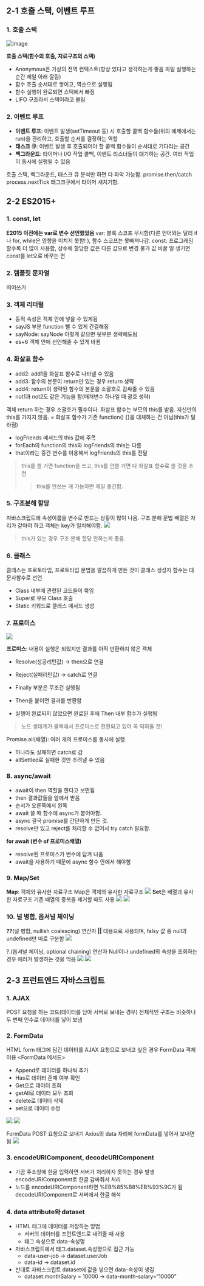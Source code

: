 ## 2-1 호출 스택, 이벤트 루프
### 1. 호출 스택

![image](https://github.com/j1m1n-ha/2024-1-Node.js-Study/assets/163178666/0e55c113-8be3-47c5-94b1-54af21fef6f1)

**호출 스택(함수의 호출, 자료구조의 스택)**
- Anonymous은 가상의 전역 컨텍스트(항상 있다고 생각하는게 좋음 파일 실행하는 순간 제일 아래 깔림)
- 함수 호출 순서대로 쌓이고, 역순으로 실행됨
- 함수 실행이 완료되면 스택에서 빠짐
- LIFO 구조라서 스택이라고 불림

### 2. 이벤트 루프
- **이벤트 루프**: 이벤트 발생(setTimeout 등) 시 호출할 콜백 함수들(위의 예제에서는 run)을 관리하고, 호출할 순서를 결정하는 역할
- **태스크 큐**: 이벤트 발생 후 호출되어야 할 콜백 함수들이 순서대로 기다리는 공간
- **백그라운드**: 타이머나 I/O 작업 콜백, 이벤트 리스너들이 대기하는 공간. 여러 작업이 동시에 실행될 수 있음

호출 스택, 백그라운드, 태스크 큐 분석만 하면 다 파악 가능함.
promise.then/catch process.nextTick 태그크큐에서 타이머 새치기함.

## 2-2 ES2015+
### 1. const, let
**E2015 이전에는 var로 변수 선언했었음**
var: 블록 스코프 무시함(다른 언어와는 달리 if나 for, while은 영향을 미치지 못함!
), 함수 스코프는 못빠져나감.
const: 프로그래밍할수록 더 많이 사용함, 상수에 할당한 값은 다른 값으로 변경 불가 값 바꿀 일 생기면 const를 let으로 바꾸는 편
### 2. 템플릿 문자열
띄어쓰기 

### 3. 객체 리터럴
- 동적 속성은 객체 안에 넣을 수 있게됨 
- sayJS 부분 function 뺄 수 있게 간결해짐
- sayNode: sayNode 이렇게 같으면 뒷부분 생략해도됨
- es+6 객체 안에 선언해줄 수 있게 바뀜
### 4. 화살표 함수
- add2: add1을 화살표 함수로 나타낼 수 있음
- add3: 함수의 본문이 return만 있는 경우 return 생략
- add4: return이 생략된 함수의 본문을 소괄호로 감싸줄 수 있음
- not1과 not2도 같은 기능을 함(매개변수 하나일 때 괄호 생략)

객체 return 하는 경우 소괄호가 필수이다.
화살표 함수는 부모의 this를 받음. 자신만의 this를 가지지 않음.
= 화살표 함수가 기존 function() {}을 대체하는 건 아님(this가 달라짐)
- logFriends 메서드의 this 값에 주목
- forEach의 function의 this와 logFriends의 this는 다름
- that이라는 중간 변수를 이용해서 logFriends의 this를 전달

> this를 쓸 거면 function을 쓰고, this를 안쓸 거면 다 화살표 함수로 쓸 것을 추천
>> this를 안쓰는 게 가능하면 제일 좋긴함.

### 5. 구조분해 할당
자바스크립트에 속성이름을 변수로 만드는 상황이 많이 나옴.
구조 분해 문법
배열은 자리가 같아야 하고 객체는 key가 일치해야함. 
![](https://velog.velcdn.com/images/tracygkwlals/post/597c396f-68ac-4a34-8c68-90b91a8908b8/image.png)
> this가 있는 경우 구조 분해 할당 안하는게 좋음.

### 6. 클래스
클래스는 프로토타입, 프로토타입 문법을 깔끔하게 만든 것이 클래스
생성자 함수는 대문자함수로 선언
- Class 내부에 관련된 코드들이 묶임
- Super로 부모 Class 호출
- Static 키워드로 클래스 메서드 생성

### 7. 프로미스
![](https://velog.velcdn.com/images/tracygkwlals/post/4457809e-59d8-4bca-9704-83cd4e77e77d/image.png)

**프로미스**: 내용이 실행은 되었지만 결과를 아직 반환하지 않은 객체
- Resolve(성공리턴값) -> then으로 연결
- Reject(실패리턴값) -> catch로 연결
- Finally 부분은 무조건 실행됨

- Then을 붙이면 결과를 반환함
- 실행이 완료되지 않았으면 완료된 후에 Then 내부 함수가 실행됨
> 노드 생태계가 콜백에서 프로미스로 전환되고 있어 꼭 익혀둘 것!

Promise.all(배열): 여러 개의 프로미스를 동시에 실행
- 하나라도 실패하면 catch로 감
- allSettled로 실패한 것만 추려낼 수 있음

### 8. async/await
- await이 then 역할을 한다고 보면됨
- then 결과값들을 앞에서 받음
- 순서가 오른쪽에서 왼쪽
- await 쓸 때 함수에 async가 붙어야함.
- async 결국 promise를 간단하게 만든 것.
- resolve만 있고 reject를 처리할 수 없어서 try catch 필요함.

**for await (변수 of 프로미스배열)** 
- resolve된 프로미스가 변수에 담겨 나옴
- await을 사용하기 때문에 async 함수 안에서 해야함

### 9. Map/Set
**Map**: 객체와 유사한 자료구조
Map은 객체와 유사한 자료구조
![](https://velog.velcdn.com/images/tracygkwlals/post/47f57e5d-a108-4d86-b37e-e5472b1625f6/image.png)
**Set**은 배열과 유사한 자료구조
기존 배열의 중복을 제거할 때도 사용
![](https://velog.velcdn.com/images/tracygkwlals/post/faaa680d-2c00-403f-a529-7afd32c84fcf/image.png)
![](https://velog.velcdn.com/images/tracygkwlals/post/3dce74b6-1928-4185-bf1d-d92b00901549/image.png)

### 10. 널 병합, 옵셔널 체이닝
**??**(널 병합, nullish coalescing) 연산자
**||** 대용으로 사용되며, falsy 값 중 null과 undefined만 따로 구분함
![](https://velog.velcdn.com/images/tracygkwlals/post/a5c26da0-b085-4ecd-bd26-14130e14657e/image.png)

?.(옵셔널 체이닝, optional chaining) 연산자
Null이나 undefined의 속성을 조회하는 경우 에러가 발생하는 것을 막음
![](https://velog.velcdn.com/images/tracygkwlals/post/eb11f27e-a06b-4f24-b5ab-35e6ff586013/image.png)
![](https://velog.velcdn.com/images/tracygkwlals/post/98080dd4-5b03-4958-8fd5-2221b33f2cfe/image.png)

## 2-3 프런트엔드 자바스크립트
### 1. AJAX
POST 요청을 하는 코드(데이터를 담아 서버로 보내는 경우)
전체적인 구조는 비슷하나 두 번째 인수로 데이터를 넣어 보냄

### 2. FormData
HTML form 태그에 담긴 데이터를 AJAX 요청으로 보내고 싶은 경우
FormData 객체 이용
<FormData 메서드>
- Append로 데이터를 하나씩 추가
- Has로 데이터 존재 여부 확인
- Get으로 데이터 조회
- getAll로 데이터 모두 조회
- delete로 데이터 삭제
- set으로 데이터 수정

![](https://velog.velcdn.com/images/tracygkwlals/post/d7ed46bf-0dd7-4520-85b8-269a16b662bf/image.png)
![](https://velog.velcdn.com/images/tracygkwlals/post/9846fc3c-20ab-4426-9a67-68896c3661f2/image.png)

FormData POST 요청으로 보내기
Axios의 data 자리에 formData를 넣어서 보내면 됨
![](https://velog.velcdn.com/images/tracygkwlals/post/4830df6a-d95a-4fcc-b3a9-572556da23f9/image.png)

### 3. encodeURIComponent, decodeURIComponent
- 가끔 주소창에 한글 입력하면 서버가 처리하지 못하는 경우 발생
encodeURIComponent로 한글 감싸줘서 처리
- 노드를 encodeURIComponent하면 %EB%85%B8%EB%93%9C가 됨
decodeURIComponent로 서버에서 한글 해석

### 4. data attribute와 dataset
- HTML 태그에 데이터를 저장하는 방법
 	- 서버의 데이터를 프런트엔드로 내려줄 때 사용
 	- 태그 속성으로 data-속성명
- 자바스크립트에서 태그.dataset.속성명으로 접근 가능
	- data-user-job -> dataset.userJob
	- data-id -> dataset.id
- 반대로 자바스크립트 dataset에 값을 넣으면 data-속성이 생김
	- dataset.monthSalary = 10000 -> data-month-salary=“10000”









